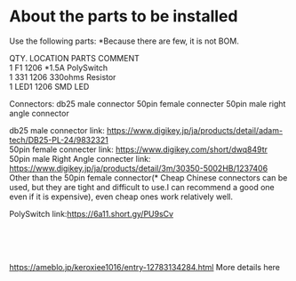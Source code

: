 # About the parts to be installed

Use the following parts: *Because there are few, it is not BOM.

QTY.  LOCATION PARTS                   COMMENT<br>
1     F1       1206 *1.5A PolySwitch<br>
1     331      1206 330ohms Resistor<br>
1     LED1     1206 SMD LED<br> 

Connectors:
db25 male connector
50pin female connecter
50pin male right angle connector

db25 male connector link:
https://www.digikey.jp/ja/products/detail/adam-tech/DB25-PL-24/9832321
<BR>
50pin female connecter link:
https://www.digikey.com/short/dwq849tr
<BR>
50pin male Right Angle connecter link:
https://www.digikey.jp/ja/products/detail/3m/30350-5002HB/1237406
<BR>
Other than the 50pin female connector(* Cheap Chinese connectors can be used, but they are tight and difficult to use.I can recommend a good one even if it is expensive), even cheap ones work relatively well.



PolySwitch link:https://6a11.short.gy/PU9sCv

<BR>

<BR><BR>
https://ameblo.jp/keroxiee1016/entry-12783134284.html
More details here
